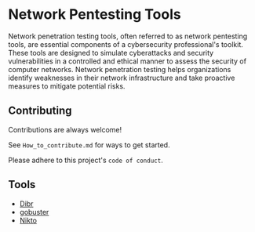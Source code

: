 

# Network Pentesting Tools
Network penetration testing tools, often referred to as network pentesting tools, are essential components of a cybersecurity professional's toolkit. These tools are designed to simulate cyberattacks and security vulnerabilities in a controlled and ethical manner to assess the security of computer networks. Network penetration testing helps organizations identify weaknesses in their network infrastructure and take proactive measures to mitigate potential risks.





## Contributing

Contributions are always welcome!

See `How_to_contribute.md` for ways to get started.

Please adhere to this project's `code of conduct`.


## Tools

 - [Dibr](https://github.com/gurusakharwade/HPTI-SEP-2023/tree/main/Tools/Dirb)
 - [gobuster](https://github.com/gurusakharwade/HPTI-SEP-2023/tree/main/Tools/gobuster)
 - [Nikto](https://github.com/gurusakharwade/HPTI-SEP-2023/tree/main/Tools/nikto)

